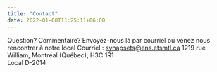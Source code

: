 ```yaml
---
title: "Contact"
date: 2022-01-08T11:25:11+06:00      
---
```

Question? Commentaire? Envoyez-nous là par courriel ou venez nous rencontrer à notre local
Courriel : synapsets@ens.etsmtl.ca
1219 rue William, Montréal (Québec), H3C 1R1     
Local D-2014  